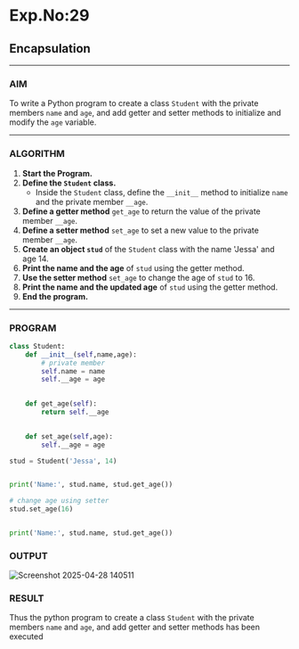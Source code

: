 # Exp.No:29  
## Encapsulation

---

### AIM  
To write a Python program to create a class `Student` with the private members `name` and `age`, and add getter and setter methods to initialize and modify the `age` variable.

---

### ALGORITHM

1. **Start the Program.**
2. **Define the `Student` class.**
   - Inside the `Student` class, define the `__init__` method to initialize `name` and the private member `__age`.
3. **Define a getter method** `get_age` to return the value of the private member `__age`.
4. **Define a setter method** `set_age` to set a new value to the private member `__age`.
5. **Create an object `stud`** of the `Student` class with the name 'Jessa' and age 14.
6. **Print the name and the age** of `stud` using the getter method.
7. **Use the setter method** `set_age` to change the age of `stud` to 16.
8. **Print the name and the updated age** of `stud` using the getter method.
9. **End the program.**

---

### PROGRAM

```python
class Student:
    def __init__(self,name,age):
        # private member
        self.name = name
        self.__age = age

    
    def get_age(self):
        return self.__age

    
    def set_age(self,age):
        self.__age = age

stud = Student('Jessa', 14)


print('Name:', stud.name, stud.get_age())

# change age using setter
stud.set_age(16)


print('Name:', stud.name, stud.get_age())


```

### OUTPUT
![Screenshot 2025-04-28 140511](https://github.com/user-attachments/assets/396c56b0-d796-4b01-8976-31f70d46fa10)
### RESULT
Thus the python program to create a class `Student` with the private members `name` and `age`, and add getter and setter methods has been executed

